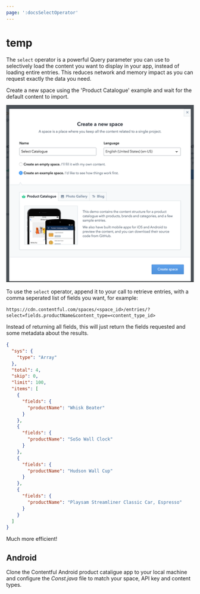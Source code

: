 ```yaml
---
page: ':docsSelectOperator'
---
```


# temp

The `select` operator is a powerful Query parameter you can use to selectively load the content you want to display in your app, instead of loading entire entries. This reduces network and memory impact as you can request exactly the data you need.

Create a new space using the 'Product Catalogue' example and wait for the default content to import.

![Import Examples](import-example.png)

To use the `select` operator, append it to your call to retrieve entries, with a comma seperated list of fields you want, for example:

```
https://cdn.contentful.com/spaces/<space_id>/entries/?select=fields.productName&content_type=<content_type_id>
```

Instead of returning all fields, this will just return the fields requested and some metadata about the results.

```json
{
  "sys": {
    "type": "Array"
  },
  "total": 4,
  "skip": 0,
  "limit": 100,
  "items": [
    {
      "fields": {
        "productName": "Whisk Beater"
      }
    },
    {
      "fields": {
        "productName": "SoSo Wall Clock"
      }
    },
    {
      "fields": {
        "productName": "Hudson Wall Cup"
      }
    },
    {
      "fields": {
        "productName": "Playsam Streamliner Classic Car, Espresso"
      }
    }
  ]
}
```

Much more efficient!

## Android

Clone the Contentful Android product cataligue app to your local machine and configure the _Const.java_ file to match your space, API key and content types.
